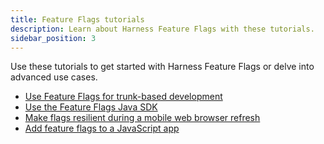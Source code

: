 ```yaml
---
title: Feature Flags tutorials
description: Learn about Harness Feature Flags with these tutorials.
sidebar_position: 3
---
```


Use these tutorials to get started with Harness Feature Flags or delve into advanced use cases.

* [Use Feature Flags for trunk-based development](./trunk-based-development.md)
* [Use the Feature Flags Java SDK](./java-quickstart.md)
* [Make flags resilient during a mobile web browser refresh](./mobile-browser-refresh.md)
* [Add feature flags to a JavaScript app](./typescript-react.md)
